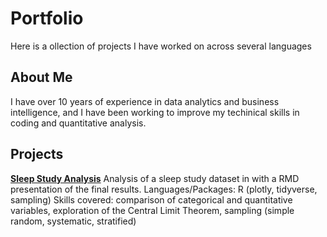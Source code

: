 # Portfolio
Here is a ollection of projects I have worked on across several languages

## About Me
I have over 10 years of experience in data analytics and business intelligence, and I have been working to improve my techinical skills in coding and quantitative analysis. 

## Projects

**[Sleep Study Analysis](./sleep_study_analysis_project/)**
Analysis of a sleep study dataset in with a RMD presentation of the final results.
Languages/Packages: R (plotly, tidyverse, sampling)
Skills covered: comparison of categorical and quantitative variables, exploration of the Central Limit Theorem, sampling (simple random, systematic, stratified)
